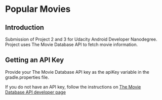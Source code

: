 # Popular Movies

## Introduction
Submission of Project 2 and 3 for Udacity Android Developer Nanodegree.
Project uses The Movie Database API to fetch movie information.

## Getting an API Key
Provide your The Movie Database API key as the apiKey variable in the gradle.properties file.

If you do not have an API key, follow the instructions on [The Movie Database API developer page](https://developers.themoviedb.org/3/getting-started/introduction)

